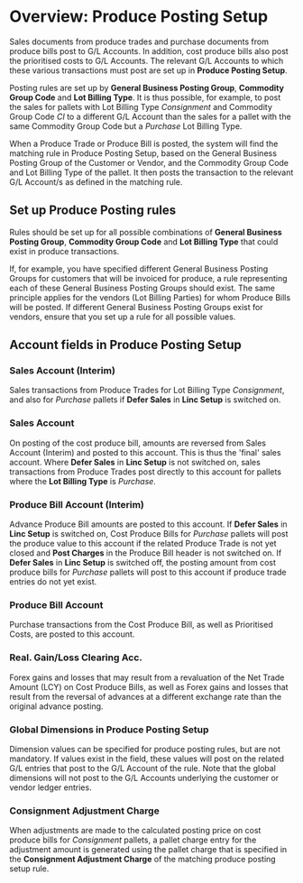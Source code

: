# Overview: Produce Posting Setup

Sales documents from produce trades and purchase documents from produce bills post to G/L Accounts. In addition, cost produce bills also post the prioritised costs to G/L Accounts. The relevant G/L Accounts to which these various transactions must post are set up in **Produce Posting Setup**.

Posting rules are set up by **General Business Posting Group**, **Commodity Group Code** and **Lot Billing Type**. It is thus possible, for example, to post the sales for pallets with Lot Billing Type *Consignment* and Commodity Group Code *CI* to a different G/L Account than the sales for a pallet with the same Commodity Group Code but a *Purchase* Lot Billing Type.

When a Produce Trade or Produce Bill is posted, the system will find the matching rule in Produce Posting Setup, based on the General Business Posting Group of the Customer or Vendor, and the Commodity Group Code and Lot Billing Type of the pallet. It then posts the transaction to the relevant G/L Account/s as defined in the matching rule.

## Set up Produce Posting rules
Rules should be set up for all possible combinations of **General Business Posting Group**, **Commodity Group Code** and **Lot Billing Type** that could exist in produce transactions.

If, for example, you have specified different General Business Posting Groups for customers that will be invoiced for produce, a rule representing each of these General Business Posting Groups should exist. The same principle applies for the vendors (Lot Billing Parties) for whom Produce Bills will be posted. If different General Business Posting Groups exist for vendors, ensure that you set up a rule for all possible values.

## Account fields in Produce Posting Setup

### **Sales Account (Interim)**

Sales transactions from Produce Trades for Lot Billing Type *Consignment*, and also for *Purchase* pallets if **Defer Sales** in **Linc Setup** is switched on.

### **Sales Account**

On posting of the cost produce bill, amounts are reversed from Sales Account (Interim) and posted to this account. This is thus the 'final' sales account. Where **Defer Sales** in **Linc Setup** is not switched on, sales transactions from Produce Trades post directly to this account for pallets where the **Lot Billing Type** is *Purchase*.

### **Produce Bill Account (Interim)**

Advance Produce Bill amounts are posted to this account. If **Defer Sales** in **Linc Setup** is switched on, Cost Produce Bills for *Purchase* pallets will post the produce value to this account if the related Produce Trade is not yet closed and **Post Charges** in the Produce Bill header is not switched on. If **Defer Sales** in **Linc Setup** is switched off, the posting amount from cost produce bills for *Purchase* pallets will post to this account if produce trade entries do not yet exist.

### **Produce Bill Account**

Purchase transactions from the Cost Produce Bill, as well as Prioritised Costs, are posted to this account.

### **Real. Gain/Loss Clearing Acc.**

Forex gains and losses that may result from a revaluation of the Net Trade Amount (LCY) on Cost Produce Bills, as well as Forex gains and losses that result from the reversal of advances at a different exchange rate than the original advance posting.

### Global Dimensions in Produce Posting Setup
Dimension values can be specified for produce posting rules, but are not mandatory. If values exist in the field, these values will post on the related G/L entries that post to the G/L Account of the rule. Note that the global dimensions will not post to the G/L Accounts underlying the customer or vendor ledger entries.

### Consignment Adjustment Charge
When adjustments are made to the calculated posting price on cost produce bills for *Consignment* pallets, a pallet charge entry for the adjustment amount is generated using the pallet charge that is specified in the **Consignment Adjustment Charge** of the matching produce posting setup rule.